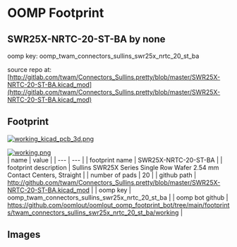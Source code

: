 # OOMP Footprint  
## SWR25X-NRTC-20-ST-BA  by none  
  
oomp key: oomp_twam_connectors_sullins_swr25x_nrtc_20_st_ba  
  
source repo at: [http://gitlab.com/twam/Connectors_Sullins.pretty/blob/master/SWR25X-NRTC-20-ST-BA.kicad_mod](http://gitlab.com/twam/Connectors_Sullins.pretty/blob/master/SWR25X-NRTC-20-ST-BA.kicad_mod)  
## Footprint  
  
[![working_kicad_pcb_3d.png](working_kicad_pcb_3d_600.png)](working_kicad_pcb_3d.png)  
  
[![working.png](working_600.png)](working.png)  
| name | value | 
| --- | --- | 
| footprint name | SWR25X-NRTC-20-ST-BA | 
| footprint description | Sullins SWR25X Series Single Row Wafer 2.54 mm Contact Centers, Straight | 
| number of pads | 20 | 
| github path | http://github.com/twam/Connectors_Sullins.pretty/blob/master/SWR25X-NRTC-20-ST-BA.kicad_mod | 
| oomp key | oomp_twam_connectors_sullins_swr25x_nrtc_20_st_ba | 
| oomp bot github | https://github.com/oomlout/oomlout_oomp_footprint_bot/tree/main/footprints/twam_connectors_sullins_swr25x_nrtc_20_st_ba/working | 
## Images  
